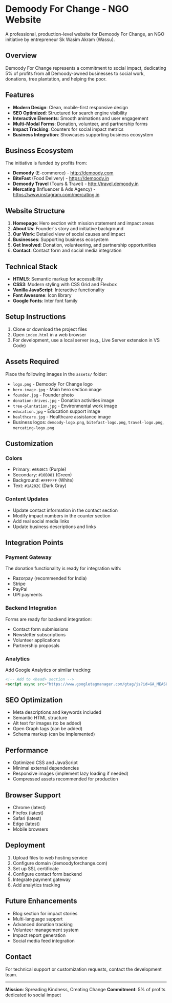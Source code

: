 # Demoody For Change - NGO Website

A professional, production-level website for Demoody For Change, an NGO initiative by entrepreneur Sk Wasim Akram (Wassu).

## Overview

Demoody For Change represents a commitment to social impact, dedicating 5% of profits from all Demoody-owned businesses to social work, donations, tree plantation, and helping the poor.

## Features

- **Modern Design**: Clean, mobile-first responsive design
- **SEO Optimized**: Structured for search engine visibility
- **Interactive Elements**: Smooth animations and user engagement
- **Multi-Modal Forms**: Donation, volunteer, and partnership forms
- **Impact Tracking**: Counters for social impact metrics
- **Business Integration**: Showcases supporting business ecosystem

## Business Ecosystem

The initiative is funded by profits from:
- **Demoody** (E-commerce) - http://demoody.com
- **BiteFast** (Food Delivery) - https://demoody.in
- **Demoody Travel** (Tours & Travel) - http://travel.demoody.in
- **Mercating** (Influencer & Ads Agency) - https://www.instagram.com/mercating.in

## Website Structure

1. **Homepage**: Hero section with mission statement and impact areas
2. **About Us**: Founder's story and initiative background
3. **Our Work**: Detailed view of social causes and impact
4. **Businesses**: Supporting business ecosystem
5. **Get Involved**: Donation, volunteering, and partnership opportunities
6. **Contact**: Contact form and social media integration

## Technical Stack

- **HTML5**: Semantic markup for accessibility
- **CSS3**: Modern styling with CSS Grid and Flexbox
- **Vanilla JavaScript**: Interactive functionality
- **Font Awesome**: Icon library
- **Google Fonts**: Inter font family

## Setup Instructions

1. Clone or download the project files
2. Open `index.html` in a web browser
3. For development, use a local server (e.g., Live Server extension in VS Code)

## Assets Required

Place the following images in the `assets/` folder:
- `logo.png` - Demoody For Change logo
- `hero-image.jpg` - Main hero section image
- `founder.jpg` - Founder photo
- `donation-drives.jpg` - Donation activities image
- `tree-plantation.jpg` - Environmental work image
- `education.jpg` - Education support image
- `healthcare.jpg` - Healthcare assistance image
- Business logos: `demoody-logo.png`, `bitefast-logo.png`, `travel-logo.png`, `mercating-logo.png`

## Customization

### Colors
- Primary: `#6B46C1` (Purple)
- Secondary: `#10B981` (Green)
- Background: `#FFFFFF` (White)
- Text: `#1A202C` (Dark Gray)

### Content Updates
- Update contact information in the contact section
- Modify impact numbers in the counter section
- Add real social media links
- Update business descriptions and links

## Integration Points

### Payment Gateway
The donation functionality is ready for integration with:
- Razorpay (recommended for India)
- Stripe
- PayPal
- UPI payments

### Backend Integration
Forms are ready for backend integration:
- Contact form submissions
- Newsletter subscriptions
- Volunteer applications
- Partnership proposals

### Analytics
Add Google Analytics or similar tracking:
```html
<!-- Add to <head> section -->
<script async src="https://www.googletagmanager.com/gtag/js?id=GA_MEASUREMENT_ID"></script>
```

## SEO Optimization

- Meta descriptions and keywords included
- Semantic HTML structure
- Alt text for images (to be added)
- Open Graph tags (can be added)
- Schema markup (can be implemented)

## Performance

- Optimized CSS and JavaScript
- Minimal external dependencies
- Responsive images (implement lazy loading if needed)
- Compressed assets recommended for production

## Browser Support

- Chrome (latest)
- Firefox (latest)
- Safari (latest)
- Edge (latest)
- Mobile browsers

## Deployment

1. Upload files to web hosting service
2. Configure domain (demoodyforchange.com)
3. Set up SSL certificate
4. Configure contact form backend
5. Integrate payment gateway
6. Add analytics tracking

## Future Enhancements

- Blog section for impact stories
- Multi-language support
- Advanced donation tracking
- Volunteer management system
- Impact report generation
- Social media feed integration

## Contact

For technical support or customization requests, contact the development team.

---

**Mission**: Spreading Kindness, Creating Change
**Commitment**: 5% of profits dedicated to social impact